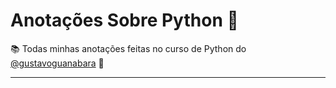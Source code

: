 # Anotações Sobre Python 🐍
📚 Todas minhas anotações feitas no curso de Python do [@gustavoguanabara](https://github.com/gustavoguanabara) 📝

---
